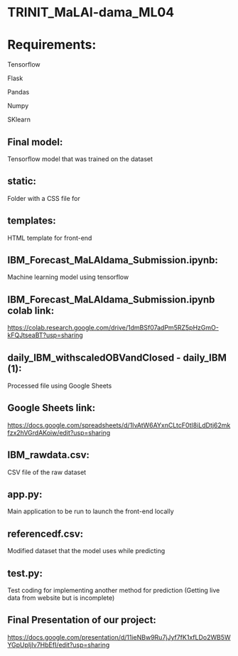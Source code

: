 # TRINIT_MaLAI-dama_ML04

# Requirements:
Tensorflow

Flask

Pandas

Numpy

SKlearn

## Final model:
Tensorflow model that was trained on the dataset

## static:
Folder with a CSS file for 

## templates:
HTML template for front-end

## IBM_Forecast_MaLAIdama_Submission.ipynb:
Machine learning model using tensorflow

## IBM_Forecast_MaLAIdama_Submission.ipynb colab link:
https://colab.research.google.com/drive/1dmBSf07adPm5RZ5pHzGmO-kFQJtseaBT?usp=sharing

## daily_IBM_withscaledOBVandClosed - daily_IBM (1):
Processed file using Google Sheets

## Google Sheets link:
https://docs.google.com/spreadsheets/d/1IvAtW6AYxnCLtcF0tI8iLdDtj62mkfzx2hVGrdAKoiw/edit?usp=sharing

## IBM_rawdata.csv:
CSV file of the raw dataset

## app.py:
Main application to be run to launch the front-end locally

## referencedf.csv:
Modified dataset that the model uses while predicting 

## test.py:
Test coding for implementing another method for prediction (Getting live data from website but is incomplete)

## Final Presentation of our project:
https://docs.google.com/presentation/d/11ieNBw9Ru7jJyf7fK1xfLDo2WB5WYGpUpIjIv7HbEfI/edit?usp=sharing


